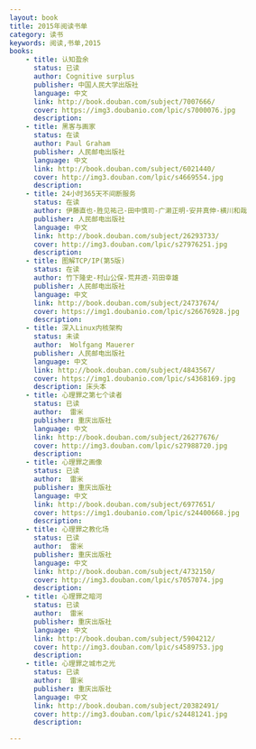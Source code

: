 ```yaml
---
layout: book
title: 2015年阅读书单
category: 读书
keywords: 阅读,书单,2015
books:
    - title: 认知盈余
      status: 已读
      author: Cognitive surplus
      publisher: 中国人民大学出版社
      language: 中文
      link: http://book.douban.com/subject/7007666/
      cover: https://img3.doubanio.com/lpic/s7000076.jpg
      description:
    - title: 黑客与画家
      status: 在读
      author: Paul Graham
      publisher: 人民邮电出版社
      language: 中文
      link: http://book.douban.com/subject/6021440/
      cover: http://img3.douban.com/lpic/s4669554.jpg
      description:
    - title: 24小时365天不间断服务
      status: 在读
      author: 伊藤直也-胜见祐己-田中慎司-广濑正明-安井真伸-横川和哉
      publisher: 人民邮电出版社
      language: 中文
      link: http://book.douban.com/subject/26293733/
      cover: http://img3.douban.com/lpic/s27976251.jpg
      description:
    - title: 图解TCP/IP(第5版)
      status: 在读
      author: 竹下隆史-村山公保-荒井透-苅田幸雄
      publisher: 人民邮电出版社
      language: 中文
      link: http://book.douban.com/subject/24737674/
      cover: https://img1.doubanio.com/lpic/s26676928.jpg
      description:
    - title: 深入Linux内核架构
      status: 未读
      author:  Wolfgang Mauerer
      publisher: 人民邮电出版社
      language: 中文
      link: http://book.douban.com/subject/4843567/
      cover: https://img1.doubanio.com/lpic/s4368169.jpg
      description: 床头本
    - title: 心理罪之第七个读者
      status: 已读
      author:  雷米
      publisher: 重庆出版社
      language: 中文
      link: http://book.douban.com/subject/26277676/
      cover: http://img3.douban.com/lpic/s27988720.jpg
      description:
    - title: 心理罪之画像
      status: 已读
      author:  雷米
      publisher: 重庆出版社
      language: 中文
      link: http://book.douban.com/subject/6977651/
      cover: https://img1.doubanio.com/lpic/s24400668.jpg
      description:
    - title: 心理罪之教化场
      status: 已读
      author:  雷米
      publisher: 重庆出版社
      language: 中文
      link: http://book.douban.com/subject/4732150/
      cover: http://img3.douban.com/lpic/s7057074.jpg
      description:
    - title: 心理罪之暗河
      status: 已读
      author:  雷米
      publisher: 重庆出版社
      language: 中文
      link: http://book.douban.com/subject/5904212/
      cover: http://img3.douban.com/lpic/s4589753.jpg
      description:
    - title: 心理罪之城市之光
      status: 已读
      author:  雷米
      publisher: 重庆出版社
      language: 中文
      link: http://book.douban.com/subject/20382491/
      cover: http://img3.douban.com/lpic/s24481241.jpg
      description:

---
```







